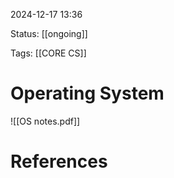 2024-12-17 13:36

Status: [[ongoing]]

Tags: [[CORE CS]]


# Operating System

![[OS notes.pdf]]















# References
